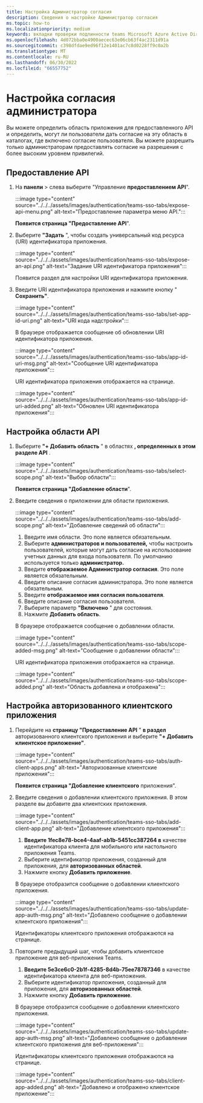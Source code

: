 ```yaml
---
title: Настройка Администратор согласия
description: Сведения о настройке Администратор согласия
ms.topic: how-to
ms.localizationpriority: medium
keywords: вкладки проверки подлинности teams Microsoft Azure Active Directory (Azure AD) API Graph
ms.openlocfilehash: 4d072bba0e4900aecec63e06cb63f4ac2311d91a
ms.sourcegitcommit: c398dfdae9ed96f12e1401ac7c8d0228ff9c0a2b
ms.translationtype: MT
ms.contentlocale: ru-RU
ms.lasthandoff: 06/30/2022
ms.locfileid: "66557752"
---
```

# <a name="configure-admin-consent"></a>Настройка согласия администратора

Вы можете определить область приложения для предоставленного API и определить, могут ли пользователи дать согласие на эту область в каталогах, где включено согласие пользователя. Вы можете разрешить только администраторам предоставлять согласие на разрешения с более высоким уровнем привилегий.

## <a name="to-expose-an-api"></a>Предоставление API

1. На **панели** >  слева выберите "Управление **предоставлением API**".

    :::image type="content" source="../../../assets/images/authentication/teams-sso-tabs/expose-api-menu.png" alt-text="Предоставление параметра меню API.":::

    **Появится страница "Предоставление API**".

1. Выберите **"Задать** ", чтобы создать универсальный код ресурса (URI) идентификатора приложения.

    :::image type="content" source="../../../assets/images/authentication/teams-sso-tabs/expose-an-api.png" alt-text="Задание URI идентификатора приложения":::

    Появится раздел для настройки URI идентификатора приложения.

1. Введите URI идентификатора приложения и нажмите кнопку " **Сохранить"**.

    :::image type="content" source="../../../assets/images/authentication/teams-sso-tabs/set-app-id-uri.png" alt-text="URI кода надстройки":::

    В браузере отображается сообщение об обновлении URI идентификатора приложения.

    :::image type="content" source="../../../assets/images/authentication/teams-sso-tabs/app-id-uri-msg.png" alt-text="Сообщение URI идентификатора приложения":::

    URI идентификатора приложения отображается на странице.

    :::image type="content" source="../../../assets/images/authentication/teams-sso-tabs/app-id-uri-added.png" alt-text="Обновлен URI идентификатора приложения":::

## <a name="to-configure-api-scope"></a>Настройка области API

1. Выберите **"+ Добавить область** " в областях **, определенных в этом разделе API** .

    :::image type="content" source="../../../assets/images/authentication/teams-sso-tabs/select-scope.png" alt-text="Выбор области":::

    **Появится страница "Добавление области**".

1. Введите сведения о приложении для области приложения.

    :::image type="content" source="../../../assets/images/authentication/teams-sso-tabs/add-scope.png" alt-text="Добавление сведений об области":::

    1. Введите имя области. Это поле является обязательным.
    1. Выберите **администраторов и пользователей,** чтобы настроить пользователей, которые могут дать согласие на использование учетных данных для входа пользователя. По умолчанию используется только **администратор.**
    1. Введите **отображаемое Администратор согласия**. Это поле является обязательным.
    1. Введите описание согласия администратора. Это поле является обязательным.
    1. Введите **отображаемое имя согласия пользователя**.
    1. Введите описание согласия пользователя.
    1. Выберите параметр **"Включено** " для состояния.
    1. Нажмите **Добавить область**.

    В браузере отображается сообщение о добавлении области.

    :::image type="content" source="../../../assets/images/authentication/teams-sso-tabs/scope-added-msg.png" alt-text="Сообщение о добавлении области":::

    URI идентификатора приложения отображается на странице.

    :::image type="content" source="../../../assets/images/authentication/teams-sso-tabs/scope-added.png" alt-text="Область добавлена и отображена":::

## <a name="to-configure-authorized-client-application"></a>Настройка авторизованного клиентского приложения

1. Перейдите на **страницу "Предоставление API** " **в раздел** авторизованного клиентского приложения и выберите **"+ Добавить клиентское приложение"**.

    :::image type="content" source="../../../assets/images/authentication/teams-sso-tabs/auth-client-apps.png" alt-text="Авторизованные клиентские приложения":::

    **Появится страница "Добавление клиентского** приложения".

1. Введите сведения о добавлении клиентского приложения. В этом разделе вы добавите два клиентских приложения.

    :::image type="content" source="../../../assets/images/authentication/teams-sso-tabs/add-client-app.png" alt-text="Добавление клиентского приложения":::

    1. **Введите 1fec8e78-bce4-4aaf-ab1b-5451cc387264 в** качестве идентификатора клиента для мобильного или настольного приложения Teams.
    1. Выберите идентификатор приложения, созданный для приложения, для **авторизованных областей**.
    1. Нажмите кнопку **Добавить приложение**.

    В браузере отобразится сообщение о добавлении клиентского приложения.

    :::image type="content" source="../../../assets/images/authentication/teams-sso-tabs/update-app-auth-msg.png" alt-text="Добавлено сообщение о добавлении клиентского приложения":::

    Идентификаторы клиентского приложения отображаются на странице.

1. Повторите предыдущий шаг, чтобы добавить клиентское приложение для веб-приложения Teams.

    1. **Введите 5e3ce6c0-2b1f-4285-8d4b-75ee78787346** в качестве идентификатора клиента для веб-приложения.
    1. Выберите идентификатор приложения, созданный для приложения, для **авторизованных областей**.
    1. Нажмите кнопку **Добавить приложение**.

    В браузере отобразится сообщение о добавлении клиентского приложения.

    :::image type="content" source="../../../assets/images/authentication/teams-sso-tabs/update-app-auth-msg.png" alt-text="Добавлено сообщение о добавлении клиентского приложения для веб-приложения":::

    Идентификаторы клиентского приложения отображаются на странице.

    :::image type="content" source="../../../assets/images/authentication/teams-sso-tabs/client-app-added.png" alt-text="Добавлено и отображено клиентское приложение":::
